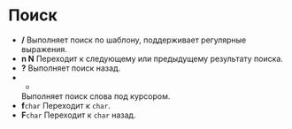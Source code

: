 # Поиск
- __/__
  Выполняет поиск по шаблону, поддерживает регулярные выражения.
- __n N__
  Переходит к следующему или предыдущему результату поиска.
- __?__
  Выполняет поиск назад.
- *
  Выполняет поиск слова под курсором.
- __f__`char`
  Переходит к `char`.
- __F__`char`
  Переходит к `char` назад.
